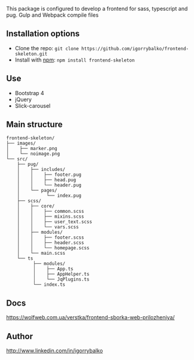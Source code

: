 This package is configured to develop a frontend for sass, typescript and pug. Gulp and Webpack compile files
## Installation options
- Clone the repo: `git clone https://github.com/igorrybalko/frontend-skeleton.git`
- Install with [npm](https://www.npmjs.com/): `npm install frontend-skeleton`
## Use
- Bootstrap 4
- jQuery
- Slick-carousel
## Main structure
```
frontend-skeleton/
├── images/
│    ├── marker.png
│    └── noimage.png
└── src/
    ├── pug/
    │    ├── includes/
    │    │    ├── footer.pug
    │    │    ├── head.pug
    │    │    └── header.pug
    │    └── pages/
    │          └── index.pug
    ├── scss/
    │    ├── core/
    │    │    ├── common.scss
    │    │    ├── mixins.scss
    │    │    ├── user_text.scss
    │    │    └── vars.scss
    │    ├── modules/
    │    │    ├── footer.scss
    │    │    ├── header.scss
    │    │    └── homepage.scss
    │    └── main.scss
    └── ts
          ├── modules/
          │    ├── App.ts
          │    ├── AppHelper.ts
          │    └── JqPlugins.ts
          └── index.ts
```
## Docs
https://wolfweb.com.ua/verstka/frontend-sborka-web-prilozheniya/
## Author
http://www.linkedin.com/in/igorrybalko
